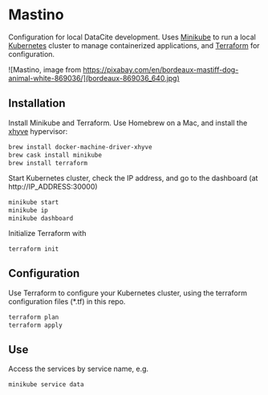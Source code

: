 # Mastino

Configuration for local DataCite development. Uses [Minikube](https://github.com/kubernetes/minikube) to run a local [Kubernetes](https://kubernetes.io/) cluster to manage containerized applications, and [Terraform](https://www.terraform.io/) for configuration.

![Mastino, image from https://pixabay.com/en/bordeaux-mastiff-dog-animal-white-869036/](bordeaux-869036_640.jpg)

## Installation

Install Minikube and Terraform. Use Homebrew on a Mac, and install the [xhyve](https://github.com/mist64/xhyve) hypervisor:

```
brew install docker-machine-driver-xhyve
brew cask install minikube
brew install terraform
```

Start Kubernetes cluster, check the IP address, and go to the dashboard (at http://IP_ADDRESS:30000)

```
minikube start
minikube ip
minikube dashboard
```

Initialize Terraform with

```
terraform init
```

## Configuration

Use Terraform to configure your Kubernetes cluster, using the terraform configuration files (*.tf) in this repo.

```
terraform plan
terraform apply
```

## Use

Access the services by service name, e.g.

```
minikube service data
```
